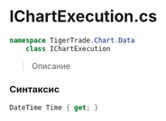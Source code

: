 
# IChartExecution.cs
```csharp
namespace TigerTrade.Chart.Data  
    class IChartExecution
```

> Описание

### Синтаксис
```csharp
DateTime Time { get; }
```
